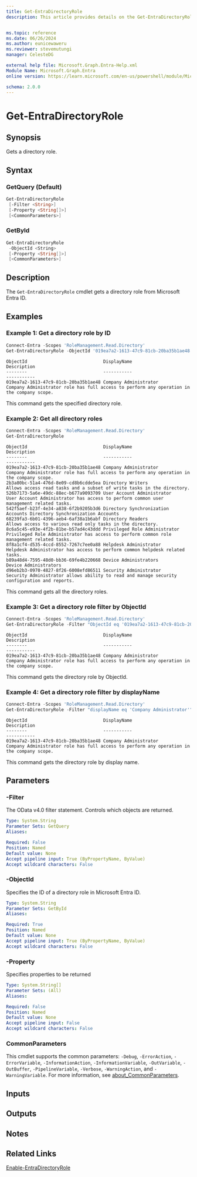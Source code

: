 ```yaml
---
title: Get-EntraDirectoryRole
description: This article provides details on the Get-EntraDirectoryRole command.


ms.topic: reference
ms.date: 06/26/2024
ms.author: eunicewaweru
ms.reviewer: stevemutungi
manager: CelesteDG

external help file: Microsoft.Graph.Entra-Help.xml
Module Name: Microsoft.Graph.Entra
online version: https://learn.microsoft.com/en-us/powershell/module/Microsoft.Graph.Entra/Get-EntraDirectoryRole

schema: 2.0.0
---
```


# Get-EntraDirectoryRole

## Synopsis

Gets a directory role.

## Syntax

### GetQuery (Default)

```powershell
Get-EntraDirectoryRole
 [-Filter <String>]
 [-Property <String[]>]
 [<CommonParameters>]
```

### GetById

```powershell
Get-EntraDirectoryRole
 -ObjectId <String>
 [-Property <String[]>]
 [<CommonParameters>]
```

## Description

The `Get-EntraDirectoryRole` cmdlet gets a directory role from Microsoft Entra ID.

## Examples

### Example 1: Get a directory role by ID

```powershell
Connect-Entra -Scopes 'RoleManagement.Read.Directory'
Get-EntraDirectoryRole -ObjectId '019ea7a2-1613-47c9-81cb-20ba35b1ae48'
```

```Output
ObjectId                             DisplayName                        Description
--------                             -----------                        -----------
019ea7a2-1613-47c9-81cb-20ba35b1ae48 Company Administrator              Company Administrator role has full access to perform any operation in the company scope.
```

This command gets the specified directory role.

### Example 2: Get all directory roles

```powershell
Connect-Entra -Scopes 'RoleManagement.Read.Directory'
Get-EntraDirectoryRole
```

```Output
ObjectId                             DisplayName                        Description
--------                             -----------                        -----------
019ea7a2-1613-47c9-81cb-20ba35b1ae48 Company Administrator              Company Administrator role has full access to perform any operation in the company scope.
2b3a80bc-51a4-476d-8e09-cd8b6cdde5ea Directory Writers                  Allows access read tasks and a subset of write tasks in the directory.
526b7173-5a6e-49dc-88ec-b677a9093709 User Account Administrator         User Account Administrator has access to perform common user management related tasks.
542f5aef-b23f-4e34-a838-6f2b9205b3d6 Directory Synchronization Accounts Directory Synchronization Accounts
68239fa3-6b01-4396-aeb4-6af38a1b6abf Directory Readers                  Allows access to various read only tasks in the directory.
8c6a5c45-e93e-4f2b-81be-b57ad4c43ddd Privileged Role Administrator      Privileged Role Administrator has access to perform common role management related tasks.
8f8a1cf4-d535-4ccd-8552-7267c7ee0a88 Helpdesk Administrator             Helpdesk Administrator has access to perform common helpdesk related tasks.
b89a48d4-7595-48d0-bb36-69fe4b220668 Device Administrators              Device Administrators
d96eb2b3-0970-4827-8f26-6008efd86511 Security Administrator             Security Administrator allows ability to read and manage security configuration and reports.
```

This command gets all the directory roles.

### Example 3: Get a directory role filter by ObjectId

```powershell
Connect-Entra -Scopes 'RoleManagement.Read.Directory'
Get-EntraDirectoryRole -Filter "ObjectId eq '019ea7a2-1613-47c9-81cb-20ba35b1ae48'"
```

```Output
ObjectId                             DisplayName                        Description
--------                             -----------                        -----------
019ea7a2-1613-47c9-81cb-20ba35b1ae48 Company Administrator              Company Administrator role has full access to perform any operation in the company scope.
```

This command gets the directory role by ObjectId.

### Example 4: Get a directory role filter by displayName

```powershell
Connect-Entra -Scopes 'RoleManagement.Read.Directory'
Get-EntraDirectoryRole -Filter "displayName eq 'Company Administrator'"
```

```Output
ObjectId                             DisplayName                        Description
--------                             -----------                        -----------
019ea7a2-1613-47c9-81cb-20ba35b1ae48 Company Administrator              Company Administrator role has full access to perform any operation in the company scope.
```

This command gets the directory role by display name.

## Parameters

### -Filter

The OData v4.0 filter statement.
Controls which objects are returned.

```yaml
Type: System.String
Parameter Sets: GetQuery
Aliases:

Required: False
Position: Named
Default value: None
Accept pipeline input: True (ByPropertyName, ByValue)
Accept wildcard characters: False
```

### -ObjectId

Specifies the ID of a directory role in Microsoft Entra ID.

```yaml
Type: System.String
Parameter Sets: GetById
Aliases:

Required: True
Position: Named
Default value: None
Accept pipeline input: True (ByPropertyName, ByValue)
Accept wildcard characters: False
```

### -Property

Specifies properties to be returned

```yaml
Type: System.String[]
Parameter Sets: (All)
Aliases:

Required: False
Position: Named
Default value: None
Accept pipeline input: False
Accept wildcard characters: False
```

### CommonParameters

This cmdlet supports the common parameters: `-Debug`, `-ErrorAction`, `-ErrorVariable`, `-InformationAction`, `-InformationVariable`, `-OutVariable`, `-OutBuffer`, `-PipelineVariable`, `-Verbose`, `-WarningAction`, and `-WarningVariable`. For more information, see [about_CommonParameters](https://go.microsoft.com/fwlink/?LinkID=113216).

## Inputs

## Outputs

## Notes

## Related Links

[Enable-EntraDirectoryRole](Enable-EntraDirectoryRole.md)
